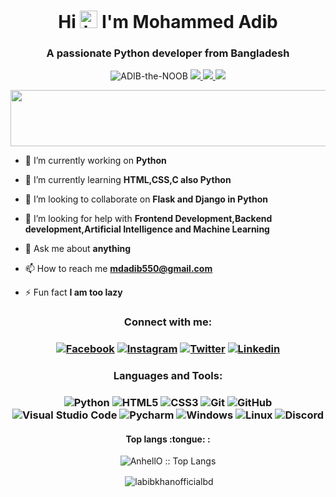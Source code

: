 <h1 align="center">Hi <img src="https://user-images.githubusercontent.com/1303154/88677602-1635ba80-d120-11ea-84d8-d263ba5fc3c0.gif" width="28px" alt="hi"> I'm Mohammed Adib</h1>
<h3 align="center">A passionate Python developer from Bangladesh</h3>

<p align="center"> <img src="https://komarev.com/ghpvc/?username=ADIB-the-NOOB&label=Profile%20views&color=4DC71F&style=flat" alt="ADIB-the-NOOB" /> <a href="https://github.com/ryo-ma/github-profile-trophy/issues">
    <img src="https://img.shields.io/badge/Age-16-brighteen"/> 
  </a>
  <a href="https://github.com/ryo-ma/github-profile-trophy/network/members">
    <img src="https://img.shields.io/badge/Focus-Python , C & Dart-brighteen"/> 
  </a>  
  <a href="https://github.com/ryo-ma/github-profile-trophy/stargazers">
    <img src="https://img.shields.io/badge/Living-Comilla-brighteen"/> 
  </a>
     </p>

 <p align="center" >
  <img x height=90 width=800 src="https://github-profile-trophy.vercel.app/?username=ADIB-the-NOOB&column=8&theme=onedark&no-frame=true"/>
</p>

- 🔭 I’m currently working on **Python**

- 🌱 I’m currently learning **HTML,CSS,C also Python**

- 👯 I’m looking to collaborate on **Flask and Django in Python**

- 🤝 I’m looking for help with **Frontend Development,Backend development,Artificial Intelligence and Machine Learning**

- 💬 Ask me about **anything**

- 📫 How to reach me **mdadib550@gmail.com**

- ⚡ Fun fact **I am too lazy**

<h3 align="center">Connect with me:</h3>

<h3 align="center">
    
[![Facebook](https://img.shields.io/badge/-Facebook-1A1B27?style=flat&logo=facebook&labelColor=252526)](https://www.facebook.com/the.noob.adib.550/)
[![Instagram](https://img.shields.io/badge/-Instagram-1A1B27?style=flat&logo=instagram&labelColor=252526)](https://www.instagram.com/the.noob.adib.550/)
[![Twitter](https://img.shields.io/badge/-Twitter-1A1B27?style=flat&logo=twitter&labelColor=252526)](https://www.twitter.com/Adib70980567/)
[![Linkedin](https://img.shields.io/badge/-Linkedin-1A1B27?style=flat&logo=linkedin&labelColor=252526)](https://www.linkedin.com/in/mohammed-adib-550/)


</h3>

<h3 align="center">Languages and Tools:</h3>

<h3 align="center">
    
![Python](https://img.shields.io/badge/-python-1A1B27?style=flat&logo=python&logoColor=FFFF00&labelColor=339AF0)
![HTML5](https://img.shields.io/badge/-HTML5-1A1B27?style=flat&logo=html5&logoColor=ffffff&labelColor=E34F26)
![CSS3](https://img.shields.io/badge/-CSS3-1A1B27?style=flat&logo=css3&logoColor=ffffff&labelColor=1572B6)
![Git](https://img.shields.io/badge/-Git-1A1B27?style=flat&logo=git&logoColor=F05032&labelColor=252526)
![GitHub](https://img.shields.io/badge/-GitHub-1A1B27?style=flat&logo=github&logoColor=ffffff&labelColor=252526)
![Visual Studio Code](https://img.shields.io/badge/-VSCode-1A1B27?style=flat&logo=visual-studio-code&labelColor=007ACC)
![Pycharm](https://img.shields.io/badge/-PyCharm-1A1B27?style=flat&logo=pycharm&logoColor=FFFF00&labelColor=252526)
![Windows](https://img.shields.io/badge/-Windows-1A1B27?style=flat&logo=windows&logoColor=ffffff&labelColor=0078D6)
![Linux](https://img.shields.io/badge/-Linux-1A1B27?style=flat&logo=linux&logoColor=ffffff&labelColor=0078D6)
![Discord](https://img.shields.io/badge/-Discord-1A1B27?style=flat&logo=Discord&logoColor=ffffff&labelColor=0078D6)
    
    
</h3>


<h4 align="center">Top langs :tongue: :</h4>

<p align="center"><img src="https://github-readme-stats.vercel.app/api/top-langs/?username=ADIB-the-NOOB&langs_count=10&theme=tokyonight&layout=compact" alt="AnhellO :: Top Langs" /></p>

<p align="center">&nbsp;<img align="center" src="https://github-readme-stats.vercel.app/api?username=ADIB-the-NOOB&show_icons=true&hide=contribs,prs&cache_seconds=86400&theme=tokyonight" alt="labibkhanofficialbd" /></p>


